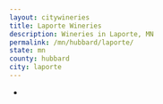 ```yaml
---
layout: citywineries
title: Laporte Wineries
description: Wineries in Laporte, MN
permalink: /mn/hubbard/laporte/
state: mn
county: hubbard
city: laporte
---
```

-
